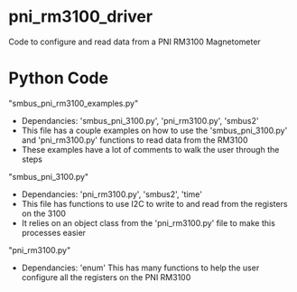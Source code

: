 # pni_rm3100_driver
Code to configure and read data from a PNI RM3100 Magnetometer

# Python Code
"smbus_pni_rm3100_examples.py"
- Dependancies: 'smbus_pni_3100.py', 'pni_rm3100.py', 'smbus2'
- This file has a couple examples on how to use the 'smbus_pni_3100.py' and 'pni_rm3100.py' functions to read data from the RM3100
- These examples have a lot of comments to walk the user through the steps

"smbus_pni_3100.py"
- Dependancies: 'pni_rm3100.py', 'smbus2', 'time'
- This file has functions to use I2C to write to and read from the registers on the 3100
- It relies on an object class from the 'pni_rm3100.py' file to make this processes easier

"pni_rm3100.py"
- Dependancies: 'enum'
This has many functions to help the user configure all the registers on the PNI RM3100





